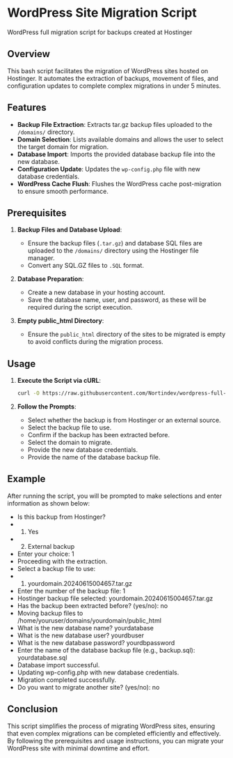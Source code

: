 # WordPress Site Migration Script
WordPress full migration script for backups created at Hostinger

## Overview

This bash script facilitates the migration of WordPress sites hosted on Hostinger. It automates the extraction of backups, movement of files, and configuration updates to complete complex migrations in under 5 minutes.

## Features

- **Backup File Extraction**: Extracts tar.gz backup files uploaded to the `/domains/` directory.
- **Domain Selection**: Lists available domains and allows the user to select the target domain for migration.
- **Database Import**: Imports the provided database backup file into the new database.
- **Configuration Update**: Updates the `wp-config.php` file with new database credentials.
- **WordPress Cache Flush**: Flushes the WordPress cache post-migration to ensure smooth performance.

## Prerequisites

1. **Backup Files and Database Upload**:
   - Ensure the backup files (`.tar.gz`) and database SQL files are uploaded to the `/domains/` directory using the Hostinger file manager.
   - Convert any SQL.GZ files to `.SQL` format.

2. **Database Preparation**:
   - Create a new database in your hosting account.
   - Save the database name, user, and password, as these will be required during the script execution.

3. **Empty public_html Directory**:
   - Ensure the `public_html` directory of the sites to be migrated is empty to avoid conflicts during the migration process.

## Usage

1. **Execute the Script via cURL**:
   ```bash
   curl -O https://raw.githubusercontent.com/Nortindev/wordpress-full-migration-script/main/mz.sh ; sh mz.sh

2. **Follow the Prompts**:

   - Select whether the backup is from Hostinger or an external source.
   - Select the backup file to use.
   - Confirm if the backup has been extracted before.
   - Select the domain to migrate.
   - Provide the new database credentials.
   - Provide the name of the database backup file.
  
## Example
After running the script, you will be prompted to make selections and enter information as shown below:

   - Is this backup from Hostinger?
   - 1. Yes
   - 2. External backup
   - Enter your choice: 1
   - Proceeding with the extraction.
   - Select a backup file to use:
   - 1) yourdomain.20240615004657.tar.gz
   - Enter the number of the backup file: 1
   - Hostinger backup file selected: yourdomain.20240615004657.tar.gz
   - Has the backup been extracted before? (yes/no): no
   - Moving backup files to /home/youruser/domains/yourdomain/public_html
   - What is the new database name? yourdatabase
   - What is the new database user? yourdbuser
   - What is the new database password? yourdbpassword
   - Enter the name of the database backup file (e.g., backup.sql): yourdatabase.sql
   - Database import successful.   
   - Updating wp-config.php with new database credentials.
   - Migration completed successfully.
   - Do you want to migrate another site? (yes/no): no

## Conclusion
This script simplifies the process of migrating WordPress sites, ensuring that even complex migrations can be completed efficiently and effectively. By following the prerequisites and usage instructions, you can migrate your WordPress site with minimal downtime and effort.
